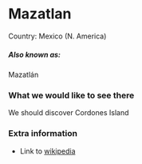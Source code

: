 # Mazatlan

Country: Mexico (N. America)

##### Also known as:

Mazatlán

### What we would like to see there

We should discover Cordones Island
### Extra information

- Link to [wikipedia](https://en.wikipedia.org/wiki/Mazatl%C3%A1n)
